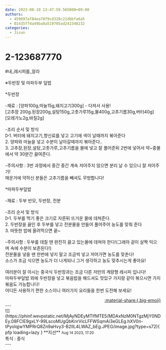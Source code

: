 ```yaml
---
date: 2023-08-10 13:47:59.565000+09:00
authors:
  - 459697af84ea78f9cd328c21dbbfa6a5
  - 01435f74a49ba8a519705ad242348232
categories:
  - Jisun
---
```


# 2-123687770

<div class="post-container" markdown="1">
<div class="content-container md-sidebar__scrollwrap" markdown="1">

\#내_레시피를_알라<br> <br>※두반장 및 마파두부 덮밥<br> <br>*두반장<br> <br>-재료 : [양파100g,마늘15g,돼지고기300g] - 다져서 사용!<br>        [고추장 200g.된장200g,설탕150g,고춧가루15g,물400g,고추기름30g,버터40g]<br>        [오레가노2g,바질2g]<br> <br>-조리 순서 및 방식<br>  ▷1. 버터에 돼지고기,향신료를 넣고 고기에 색이 날때까지 볶아준다<br>     2. 양파와 마늘을 넣고 수분이 날아갈때까지 볶아준다..<br>     3. 고추장,된장,설탕,고춧가루,고추기름을 물에 넣고 잘 풀어준뒤 2번에 넣어서 약~중불에서 약 30분간 끓여준다.<br> <br>-주의사항 : 3번 과정에서 중간 중간 계속 저어주지 않으면 분리 날 수 있으니 잘 저어주기!<br>                  매운거에 약하신 분들은 고추기름을 빼셔도 무방합니다!<br>             <br>*마파두부덮밥<br> <br>-재료 :  두부 반모, 두반장, 전분<br> <br>-조리 순서 및 방식<br>  ▷1. 두부를 먹기 좋은 크기로 자른뒤 뜨거운 물에 데쳐준다.<br>     2. 두반장을 끓인 후 두부를 넣고 전분물을 만들어 풀어주어 농도를 맞춰 준다<br>     3. 따뜻한 밥에 올려먹으면 끝~<br> <br>-주의사항 : 두부를 데칠 땐 완전히 끓고 있는물에 데쳐야 한다!(그래야 겉이 살짝 익으며 속에 수분이 보존된다!)<br>             전분물을 넣을 땐 한번에 넣지 말고 조금씩 넣고 저어가면 농도를 맞춘다! <br>             소스가 조금 식으면 농도가 더 나게되니 그거 생각하고 농도 맞추시는게 좋아요!<br><br>여러분이 잘 아시는 중국식 두반장과는 조금 다른 저만의 계량형 레시피 입니다!<br>마파두부덮밥 외에 두반장을 넣고 볶음밥을 해드셔도 맛있구 가지랑 같이 볶으시면 가지볶음도 가능합니다!<br>어디든 사용하기 편한 소스이니 여러가지 요리들을 한번 도전해 보세요!

</div>
</div>

<div style="text-align: right;" markdown="1">
<a href="https://weverse.io/fromis9/fanpost/2-123687770" style="text-align: right;">:material-share:{.big-emoji}</a>
</div>
---

<div class="comments-container md-sidebar__scrollwrap" markdown="1">
<div class="comment" markdown="1">
<div class='id-container' markdown="1">
![](https://phinf.wevpstatic.net/MjAyNDEyMTlfMTE5/MDAxNzM0NTgzMjY0NDEy.08FClE9gxLY-99LscoMUgQbKnrVicLFFWSqmAi3eGLEg.hXV0n-tPyoIqjwYMPRrQ8Zn9aHvy3-B2llL4LWAZ_bEg.JPEG/image.jpg?type=s72){ pfp loading=lazy }
**<span class="artist">지선</span>** <small>Aug 14 2023, 17:20</small><br>
</div>
<div class='comment-body' markdown="1">
특식 : 중식
</div>
</div>
</div>
---
